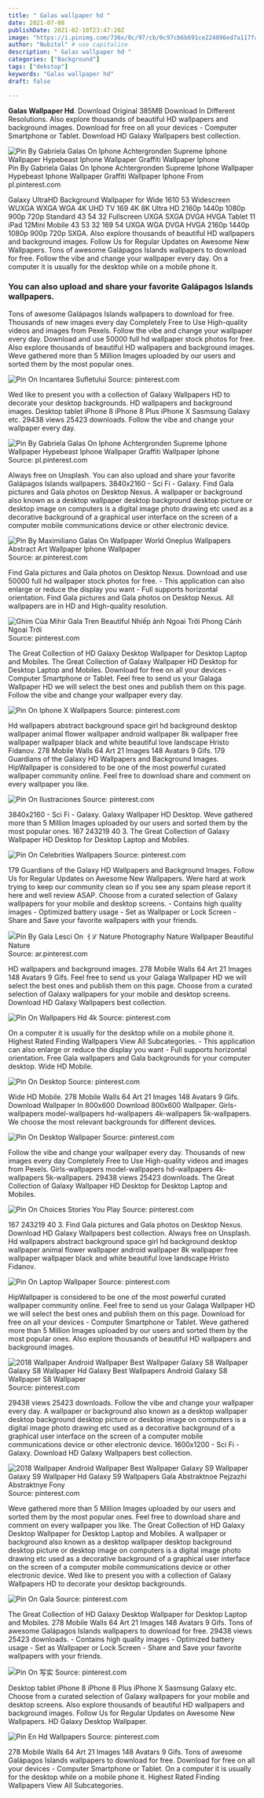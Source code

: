 ```yaml
---
title: " Galas wallpaper hd "
date: 2021-07-08
publishDate: 2021-02-10T23:47:20Z
image: "https://i.pinimg.com/736x/0c/97/cb/0c97cb6b691ce224896ed7a117fa8c14.jpg"
author: "Nubitol" # use capitalize
description: " Galas wallpaper hd "
categories: ["Background"]
tags: ["dekstop"]
keywords: "Galas wallpaper hd"
draft: false

---
```



**Galas Wallpaper Hd**. Download Original 385MB Download In Different Resolutions. Also explore thousands of beautiful HD wallpapers and background images. Download for free on all your devices - Computer Smartphone or Tablet. Download HD Galaxy Wallpapers best collection.

![Pin By Gabriela Galas On Iphone Achtergronden Supreme Iphone Wallpaper Hypebeast Iphone Wallpaper Graffiti Wallpaper Iphone](https://i.pinimg.com/originals/1e/96/e0/1e96e084cc61c9c2e2bc21cf37991654.jpg "Pin By Gabriela Galas On Iphone Achtergronden Supreme Iphone Wallpaper Hypebeast Iphone Wallpaper Graffiti Wallpaper Iphone")
Pin By Gabriela Galas On Iphone Achtergronden Supreme Iphone Wallpaper Hypebeast Iphone Wallpaper Graffiti Wallpaper Iphone From pl.pinterest.com


Galaxy UltraHD Background Wallpaper for Wide 1610 53 Widescreen WUXGA WXGA WGA 4K UHD TV 169 4K 8K Ultra HD 2160p 1440p 1080p 900p 720p Standard 43 54 32 Fullscreen UXGA SXGA DVGA HVGA Tablet 11 iPad 12Mini Mobile 43 53 32 169 54 UXGA WGA DVGA HVGA 2160p 1440p 1080p 900p 720p SXGA. Also explore thousands of beautiful HD wallpapers and background images. Follow Us for Regular Updates on Awesome New Wallpapers. Tons of awesome Galápagos Islands wallpapers to download for free. Follow the vibe and change your wallpaper every day. On a computer it is usually for the desktop while on a mobile phone it.

### You can also upload and share your favorite Galápagos Islands wallpapers.

Tons of awesome Galápagos Islands wallpapers to download for free. Thousands of new images every day Completely Free to Use High-quality videos and images from Pexels. Follow the vibe and change your wallpaper every day. Download and use 50000 full hd wallpaper stock photos for free. Also explore thousands of beautiful HD wallpapers and background images. Weve gathered more than 5 Million Images uploaded by our users and sorted them by the most popular ones.


![Pin On Incantarea Sufletului](https://i.pinimg.com/originals/57/c9/2f/57c92f2bd74840a46a57881ea7d37c17.jpg "Pin On Incantarea Sufletului")
Source: pinterest.com

Wed like to present you with a collection of Galaxy Wallpapers HD to decorate your desktop backgrounds. HD wallpapers and background images. Desktop tablet iPhone 8 iPhone 8 Plus iPhone X Sasmsung Galaxy etc. 29438 views 25423 downloads. Follow the vibe and change your wallpaper every day.

![Pin By Gabriela Galas On Iphone Achtergronden Supreme Iphone Wallpaper Hypebeast Iphone Wallpaper Graffiti Wallpaper Iphone](https://i.pinimg.com/originals/1e/96/e0/1e96e084cc61c9c2e2bc21cf37991654.jpg "Pin By Gabriela Galas On Iphone Achtergronden Supreme Iphone Wallpaper Hypebeast Iphone Wallpaper Graffiti Wallpaper Iphone")
Source: pl.pinterest.com

Always free on Unsplash. You can also upload and share your favorite Galápagos Islands wallpapers. 3840x2160 - Sci Fi - Galaxy. Find Gala pictures and Gala photos on Desktop Nexus. A wallpaper or background also known as a desktop wallpaper desktop background desktop picture or desktop image on computers is a digital image photo drawing etc used as a decorative background of a graphical user interface on the screen of a computer mobile communications device or other electronic device.

![Pin By Maximiliano Galas On Wallpaper World Oneplus Wallpapers Abstract Art Wallpaper Iphone Wallpaper](https://i.pinimg.com/originals/27/de/69/27de697d7b5997946ebd4f8590426ed2.jpg "Pin By Maximiliano Galas On Wallpaper World Oneplus Wallpapers Abstract Art Wallpaper Iphone Wallpaper")
Source: ar.pinterest.com

Find Gala pictures and Gala photos on Desktop Nexus. Download and use 50000 full hd wallpaper stock photos for free. - This application can also enlarge or reduce the display you want - Full supports horizontal orientation. Find Gala pictures and Gala photos on Desktop Nexus. All wallpapers are in HD and High-quality resolution.

![Ghim Của Mihir Gala Tren Beautiful Nhiếp ảnh Ngoai Trời Phong Cảnh Ngoai Trời](https://i.pinimg.com/originals/2b/a7/52/2ba752b0c82834570eb50d14bbfb9d88.jpg "Ghim Của Mihir Gala Tren Beautiful Nhiếp ảnh Ngoai Trời Phong Cảnh Ngoai Trời")
Source: pinterest.com

The Great Collection of HD Galaxy Desktop Wallpaper for Desktop Laptop and Mobiles. The Great Collection of Galaxy Wallpaper HD Desktop for Desktop Laptop and Mobiles. Download for free on all your devices - Computer Smartphone or Tablet. Feel free to send us your Galaga Wallpaper HD we will select the best ones and publish them on this page. Follow the vibe and change your wallpaper every day.

![Pin On Iphone X Wallpapers](https://i.pinimg.com/originals/1b/a3/8e/1ba38e36e37dfcae527648240548c4aa.jpg "Pin On Iphone X Wallpapers")
Source: pinterest.com

Hd wallpapers abstract background space girl hd background desktop wallpaper animal flower wallpaper android wallpaper 8k wallpaper free wallpaper wallpaper black and white beautiful love landscape Hristo Fidanov. 278 Mobile Walls 64 Art 21 Images 148 Avatars 9 Gifs. 179 Guardians of the Galaxy HD Wallpapers and Background Images. HipWallpaper is considered to be one of the most powerful curated wallpaper community online. Feel free to download share and comment on every wallpaper you like.

![Pin On Ilustraciones](https://i.pinimg.com/originals/6f/a1/d3/6fa1d3783d4170b1df509006be714106.png "Pin On Ilustraciones")
Source: pinterest.com

3840x2160 - Sci Fi - Galaxy. Galaxy Wallpaper HD Desktop. Weve gathered more than 5 Million Images uploaded by our users and sorted them by the most popular ones. 167 243219 40 3. The Great Collection of Galaxy Wallpaper HD Desktop for Desktop Laptop and Mobiles.

![Pin On Celebrities Wallpapers](https://i.pinimg.com/564x/88/fa/43/88fa430eb9be74399cf07a16ce669cfc.jpg "Pin On Celebrities Wallpapers")
Source: pinterest.com

179 Guardians of the Galaxy HD Wallpapers and Background Images. Follow Us for Regular Updates on Awesome New Wallpapers. Were hard at work trying to keep our community clean so if you see any spam please report it here and well review ASAP. Choose from a curated selection of Galaxy wallpapers for your mobile and desktop screens. - Contains high quality images - Optimized battery usage - Set as Wallpaper or Lock Screen - Share and Save your favorite wallpapers with your friends.

![Pin By Gala Lesci On ㅓℒ Nature Photography Nature Wallpaper Beautiful Nature](https://i.pinimg.com/originals/dc/43/00/dc4300e0041b8da1af9357475ed3ce3b.jpg "Pin By Gala Lesci On ㅓℒ Nature Photography Nature Wallpaper Beautiful Nature")
Source: ar.pinterest.com

HD wallpapers and background images. 278 Mobile Walls 64 Art 21 Images 148 Avatars 9 Gifs. Feel free to send us your Galaga Wallpaper HD we will select the best ones and publish them on this page. Choose from a curated selection of Galaxy wallpapers for your mobile and desktop screens. Download HD Galaxy Wallpapers best collection.

![Pin On Wallpapers Hd 4k](https://i.pinimg.com/originals/58/b5/39/58b539f6cd8beed41d4724431ee7aa53.jpg "Pin On Wallpapers Hd 4k")
Source: pinterest.com

On a computer it is usually for the desktop while on a mobile phone it. Highest Rated Finding Wallpapers View All Subcategories. - This application can also enlarge or reduce the display you want - Full supports horizontal orientation. Free Gala wallpapers and Gala backgrounds for your computer desktop. Wide HD Mobile.

![Pin On Desktop](https://i.pinimg.com/originals/da/ab/8e/daab8ec2c35487903bede2510d4d49d4.jpg "Pin On Desktop")
Source: pinterest.com

Wide HD Mobile. 278 Mobile Walls 64 Art 21 Images 148 Avatars 9 Gifs. Download Wallpaper In 800x600 Download 800x600 Wallpaper. Girls-wallpapers model-wallpapers hd-wallpapers 4k-wallpapers 5k-wallpapers. We choose the most relevant backgrounds for different devices.

![Pin On Desktop Wallpaper](https://i.pinimg.com/originals/1f/50/81/1f50814aeb762ce5426ca5bbacffdbd5.jpg "Pin On Desktop Wallpaper")
Source: pinterest.com

Follow the vibe and change your wallpaper every day. Thousands of new images every day Completely Free to Use High-quality videos and images from Pexels. Girls-wallpapers model-wallpapers hd-wallpapers 4k-wallpapers 5k-wallpapers. 29438 views 25423 downloads. The Great Collection of Galaxy Wallpaper HD Desktop for Desktop Laptop and Mobiles.

![Pin On Choices Stories You Play](https://i.pinimg.com/originals/16/a3/74/16a3746190dd3e3973f832b53671543e.jpg "Pin On Choices Stories You Play")
Source: pinterest.com

167 243219 40 3. Find Gala pictures and Gala photos on Desktop Nexus. Download HD Galaxy Wallpapers best collection. Always free on Unsplash. Hd wallpapers abstract background space girl hd background desktop wallpaper animal flower wallpaper android wallpaper 8k wallpaper free wallpaper wallpaper black and white beautiful love landscape Hristo Fidanov.

![Pin On Laptop Wallpaper](https://i.pinimg.com/originals/d2/8b/e2/d28be2279fc4658ffe39bcd2f555a156.jpg "Pin On Laptop Wallpaper")
Source: pinterest.com

HipWallpaper is considered to be one of the most powerful curated wallpaper community online. Feel free to send us your Galaga Wallpaper HD we will select the best ones and publish them on this page. Download for free on all your devices - Computer Smartphone or Tablet. Weve gathered more than 5 Million Images uploaded by our users and sorted them by the most popular ones. Also explore thousands of beautiful HD wallpapers and background images.

![2018 Wallpaper Android Wallpaper Best Wallpaper Galaxy S8 Wallpaper Galaxy S8 Wallpaper Hd Galaxy Best Wallpapers Android Galaxy S8 Wallpaper S8 Wallpaper](https://i.pinimg.com/736x/1a/ee/eb/1aeeeb2b7377394fa5f1b90e55361f0f.jpg "2018 Wallpaper Android Wallpaper Best Wallpaper Galaxy S8 Wallpaper Galaxy S8 Wallpaper Hd Galaxy Best Wallpapers Android Galaxy S8 Wallpaper S8 Wallpaper")
Source: pinterest.com

29438 views 25423 downloads. Follow the vibe and change your wallpaper every day. A wallpaper or background also known as a desktop wallpaper desktop background desktop picture or desktop image on computers is a digital image photo drawing etc used as a decorative background of a graphical user interface on the screen of a computer mobile communications device or other electronic device. 1600x1200 - Sci Fi - Galaxy. Download HD Galaxy Wallpapers best collection.

![2018 Wallpaper Android Wallpaper Best Wallpaper Galaxy S9 Wallpaper Galaxy S9 Wallpaper Hd Galaxy S9 Wallpapers Gala Abstraktnoe Pejzazhi Abstraktnye Fony](https://i.pinimg.com/564x/5d/ab/b5/5dabb57e75b90b118ac3034910694d9e.jpg "2018 Wallpaper Android Wallpaper Best Wallpaper Galaxy S9 Wallpaper Galaxy S9 Wallpaper Hd Galaxy S9 Wallpapers Gala Abstraktnoe Pejzazhi Abstraktnye Fony")
Source: pinterest.com

Weve gathered more than 5 Million Images uploaded by our users and sorted them by the most popular ones. Feel free to download share and comment on every wallpaper you like. The Great Collection of HD Galaxy Desktop Wallpaper for Desktop Laptop and Mobiles. A wallpaper or background also known as a desktop wallpaper desktop background desktop picture or desktop image on computers is a digital image photo drawing etc used as a decorative background of a graphical user interface on the screen of a computer mobile communications device or other electronic device. Wed like to present you with a collection of Galaxy Wallpapers HD to decorate your desktop backgrounds.

![Pin On Gala](https://i.pinimg.com/originals/f1/3c/21/f13c219cf67eb7ace36d022af35d1a35.jpg "Pin On Gala")
Source: pinterest.com

The Great Collection of HD Galaxy Desktop Wallpaper for Desktop Laptop and Mobiles. 278 Mobile Walls 64 Art 21 Images 148 Avatars 9 Gifs. Tons of awesome Galápagos Islands wallpapers to download for free. 29438 views 25423 downloads. - Contains high quality images - Optimized battery usage - Set as Wallpaper or Lock Screen - Share and Save your favorite wallpapers with your friends.

![Pin On 写实](https://i.pinimg.com/originals/56/ea/f9/56eaf9280df5beac50f0e270ee6591e9.jpg "Pin On 写实")
Source: pinterest.com

Desktop tablet iPhone 8 iPhone 8 Plus iPhone X Sasmsung Galaxy etc. Choose from a curated selection of Galaxy wallpapers for your mobile and desktop screens. Also explore thousands of beautiful HD wallpapers and background images. Follow Us for Regular Updates on Awesome New Wallpapers. HD Galaxy Desktop Wallpaper.

![Pin En Hd Wallpapers](https://i.pinimg.com/736x/0c/97/cb/0c97cb6b691ce224896ed7a117fa8c14.jpg "Pin En Hd Wallpapers")
Source: pinterest.com

278 Mobile Walls 64 Art 21 Images 148 Avatars 9 Gifs. Tons of awesome Galápagos Islands wallpapers to download for free. Download for free on all your devices - Computer Smartphone or Tablet. On a computer it is usually for the desktop while on a mobile phone it. Highest Rated Finding Wallpapers View All Subcategories.

